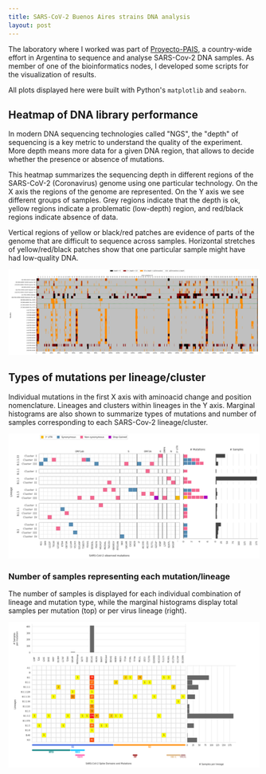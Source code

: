 ```yaml
---
title: SARS-CoV-2 Buenos Aires strains DNA analysis
layout: post
---
```


The laboratory where I worked was part of [Proyecto-PAIS](http://pais.qb.fcen.uba.ar/), a country-wide effort in Argentina to sequence and analyse SARS-Cov-2 DNA samples. As member of one of the bioinformatics nodes, I developed some scripts for the visualization of results.

All plots displayed here were built with Python's `matplotlib` and `seaborn`.

## Heatmap of DNA library performance

In modern DNA sequencing technologies called "NGS", the "depth" of sequencing is a key metric to understand the quality of the experiment. More depth means more data for a given DNA region, that
allows to decide whether the presence or absence of mutations.

This heatmap summarizes the sequencing depth in different regions of the SARS-CoV-2 (Coronavirus) genome using one particular technology. On the X axis the regions of the genome are represented. On the Y axis we see different groups of samples. Grey regions indicate that the depth is ok, yellow regions indicate a problematic (low-depth) region, and red/black regions indicate absence of data.

Vertical regions of yellow or black/red patches are evidence of parts of the genome that are difficult to sequence across samples. Horizontal stretches of yellow/red/black patches show that one particular sample might have had low-quality DNA.

<div class="showcase-img">
  <a href="/images/sars-cov-2/SARS-depth-heatmap.png">
    <img src="/images/sars-cov-2/SARS-depth-heatmap.png">
  </a>
</div>

## Types of mutations per lineage/cluster

Individual mutations in the first X axis with aminoacid change and position nomenclature. Lineages and clusters within lineages in the Y axis. Marginal histograms are also shown to summarize types of mutations and number of samples corresponding to each SARS-Cov-2 lineage/cluster.

<div class="showcase-img">
  <a href="/images/sars-cov-2/SARS-mutations-per-cluster.png">
    <img src="/images/sars-cov-2/SARS-mutations-per-cluster.png">
  </a>
</div>

### Number of samples representing each mutation/lineage

The number of samples is displayed for each individual combination of lineage and mutation type, while the marginal histograms display total samples per mutation (top) or per virus lineage (right).

<div class="showcase-img">
  <a href="/images/sars-cov-2/SARS-mutations-per-region.png">
    <img src="/images/sars-cov-2/SARS-mutations-per-region.png">
  </a>
</div>


